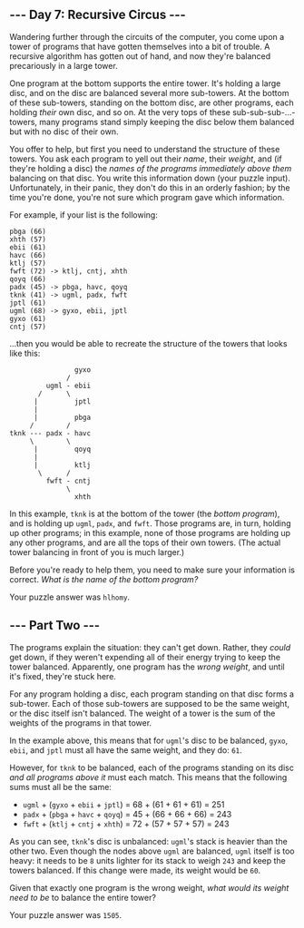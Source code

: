 \-\-\- Day 7: Recursive Circus ---
----------------------------------

Wandering further through the circuits of the computer, you come upon a tower of programs that have gotten themselves into a bit of trouble. A recursive algorithm has gotten out of hand, and now they're balanced precariously in a large tower.

One program at the bottom supports the entire tower. It's holding a large disc, and on the disc are balanced several more sub-towers. At the bottom of these sub-towers, standing on the bottom disc, are other programs, each holding _their_ own disc, and so on. At the very tops of these sub-sub-sub-...-towers, many programs stand simply keeping the disc below them balanced but with no disc of their own.

You offer to help, but first you need to understand the structure of these towers. You ask each program to yell out their _name_, their _weight_, and (if they're holding a disc) the _names of the programs immediately above them_ balancing on that disc. You write this information down (your puzzle input). Unfortunately, in their panic, they don't do this in an orderly fashion; by the time you're done, you're not sure which program gave which information.

For example, if your list is the following:

    pbga (66)
    xhth (57)
    ebii (61)
    havc (66)
    ktlj (57)
    fwft (72) -> ktlj, cntj, xhth
    qoyq (66)
    padx (45) -> pbga, havc, qoyq
    tknk (41) -> ugml, padx, fwft
    jptl (61)
    ugml (68) -> gyxo, ebii, jptl
    gyxo (61)
    cntj (57)
    

...then you would be able to recreate the structure of the towers that looks like this:

                    gyxo
                  /     
             ugml - ebii
           /      \     
          |         jptl
          |        
          |         pbga
         /        /
    tknk --- padx - havc
         \        \
          |         qoyq
          |             
          |         ktlj
           \      /     
             fwft - cntj
                  \     
                    xhth
    

In this example, `tknk` is at the bottom of the tower (the _bottom program_), and is holding up `ugml`, `padx`, and `fwft`. Those programs are, in turn, holding up other programs; in this example, none of those programs are holding up any other programs, and are all the tops of their own towers. (The actual tower balancing in front of you is much larger.)

Before you're ready to help them, you need to make sure your information is correct. _What is the name of the bottom program?_

Your puzzle answer was `hlhomy`.

\-\-\- Part Two ---
-------------------

The programs explain the situation: they can't get down. Rather, they _could_ get down, if they weren't expending all of their energy trying to keep the tower balanced. Apparently, one program has the _wrong weight_, and until it's fixed, they're stuck here.

For any program holding a disc, each program standing on that disc forms a sub-tower. Each of those sub-towers are supposed to be the same weight, or the disc itself isn't balanced. The weight of a tower is the sum of the weights of the programs in that tower.

In the example above, this means that for `ugml`'s disc to be balanced, `gyxo`, `ebii`, and `jptl` must all have the same weight, and they do: `61`.

However, for `tknk` to be balanced, each of the programs standing on its disc _and all programs above it_ must each match. This means that the following sums must all be the same:

* `ugml` \+ (`gyxo` \+ `ebii` \+ `jptl`) = 68 + (61 + 61 + 61) = 251
* `padx` \+ (`pbga` \+ `havc` \+ `qoyq`) = 45 + (66 + 66 + 66) = 243
* `fwft` \+ (`ktlj` \+ `cntj` \+ `xhth`) = 72 + (57 + 57 + 57) = 243

As you can see, `tknk`'s disc is unbalanced: `ugml`'s stack is heavier than the other two. Even though the nodes above `ugml` are balanced, `ugml` itself is too heavy: it needs to be `8` units lighter for its stack to weigh `243` and keep the towers balanced. If this change were made, its weight would be `60`.

Given that exactly one program is the wrong weight, _what would its weight need to be_ to balance the entire tower?

Your puzzle answer was `1505`.